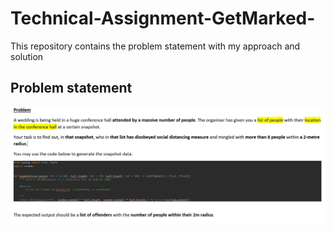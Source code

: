 # Technical-Assignment-GetMarked-
This repository contains the problem statement with my approach and solution 


## Problem statement
![Problem_Statement](https://github.com/JiaJun98/Technical-Assignment-GetMarked-/blob/main/Problem%20Statement.JPG)
